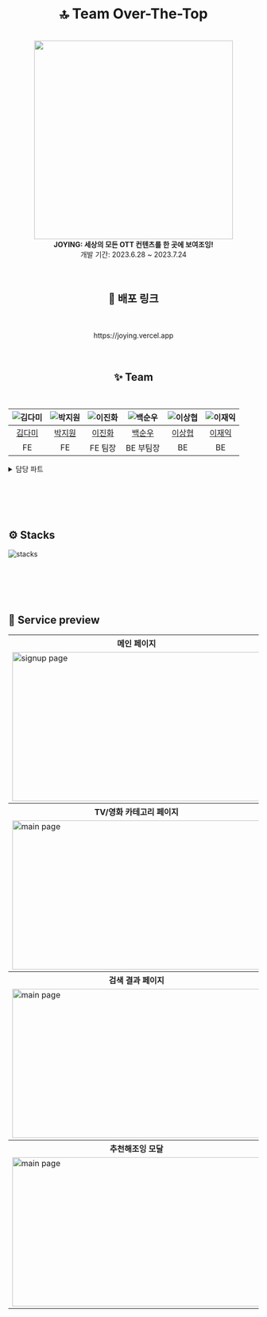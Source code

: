 <div align="center">

# 🔝 Team Over-The-Top

<br>
<img src="[https://ott-main-project.s3.ap-northeast-2.amazonaws.com/logo/logo_yellow.svg](https://github.com/codestates-seb/seb44_main_003/assets/122351417/71882a5e-905c-40b4-b56d-d251f0898202)" width='400'>
<br>
<b>JOYING: 세상의 모든 OTT 컨텐츠를 한 곳에 보여조잉!</b>
<br>
개발 기간: 2023.6.28 ~ 2023.7.24
<br>
<br>
<br>

## 🔗 배포 링크

<br>
<br>
https://joying.vercel.app
<br>
<br>
<br>

## ✨ Team

<br />

| ![김다미](https://ott-main-project.s3.ap-northeast-2.amazonaws.com/kongdami.png) | ![박지원](https://ott-main-project.s3.ap-northeast-2.amazonaws.com/bee_happy.png) | ![이진화](https://ott-main-project.s3.ap-northeast-2.amazonaws.com/kuroming.png) | ![백순우](https://ott-main-project.s3.ap-northeast-2.amazonaws.com/mukgoja.png) | ![이상협](https://ott-main-project.s3.ap-northeast-2.amazonaws.com/metamong.png) | ![이재익](https://ott-main-project.s3.ap-northeast-2.amazonaws.com/padakmon.png) |
| :------------------------------------------------------------------------------: | :-------------------------------------------------------------------------------: | :------------------------------------------------------------------------------: | :-----------------------------------------------------------------------------: | :------------------------------------------------------------------------------: | :------------------------------------------------------------------------------: |
|                       [김다미](https://github.com/oka1313)                       |                       [박지원](https://github.com/Jiwonp12)                       |                     [이진화](https://github.com/JeanneLee57)                     |                       [백순우](https://github.com/Snu97)                        |                   [이상협](https://github.com/travelerjaguar)                    |                       [이재익](https://github.com/him0814)                       |
|                                        FE                                        |                                        FE                                         |                                     FE 팀장                                      |                                    BE 부팀장                                    |                                        BE                                        |                                        BE                                        |

</div>

<details>
<summary>담당 파트</summary>
<div markdown="1">

<br>

**FE 김다미**

- 아이템 기획
- 이미지 리소스 생성 및 관리
- 색상값 변수화
- TV/영화 대분류 페이지
- 추천해조잉
- 상세 조회 맞춤 추천 컨텐츠
- 아이템카드 스켈레톤 ui
- 오픈그래프

<br>

**FE 박지원**

- ott/장르 필터링 페이지
- 검색 결과 페이지
- 상세 조회 컨텐츠 정보
- 컨텐츠 찜/좋아요
- 관리자 기능과 페이지
- 제보하기 기능
- ott/장르 필터링 버튼과 모달창
- 토스트 알림창
- 푸터

<br>

**FE 이진화**

- 헤더
- 메인 페이지
- 멤버 마이페이지
- 로그인/회원가입 페이지
- 상세 조회 후기
- 오류 페이지
- 검색어 자동완성
- 모바일 GNB
- 토큰 저장과 후속 처리
- top 버튼

<br>

**BE 백순우**

- AWS 배포
- CodePipeline 배포 자동화
- SSL 인증서 적용
- 데이터 크롤링
- 리포트 CRUD

<br>

**BE 이상협**

- 미디어 CRUD
- 리뷰 CRUD
- 추천 CRUD
- Elastic search
- Hibernate search

<br>

**BE 이재익**

- Spring Security
- JWT
- 일반 로그인 / 회원 가입
- 구글 OAuth
- 카카오 OAuth
- 네이버 OAuth
- 찜 CRUD
- 멤버 CRUD

</div>
</details>

<br><br /><br /><br />

## ⚙️ Stacks

![stacks](https://github.com/codestates-seb/seb44_main_003/assets/122351417/5277ab1e-e04b-46ec-a193-5f36c1992a21)

<br /><br /><br /><br />

## 🔎 Service preview

<html>
<table>
  <tr>
    <th>
      메인 페이지
    </th>
    <th>
      로그인/회원가입 페이지
    </th>
  </tr>
  <tr>
    <td>
      <img src="https://github.com/codestates-seb/seb44_main_003/assets/122351417/c136ca8f-bb13-4a4e-b969-47d845badad9"  alt="signup page" width = "500" height = "300">
    </td>
    <td>
      <img src= "https://github.com/codestates-seb/seb44_main_003/assets/122351417/9de48565-259c-474f-8ce3-d651a9bd424b" alt="login page" width = "500" height = "300">
    </td>
   </tr> 
  <tr>
    <th>
      TV/영화 카테고리 페이지
    </th>
    <th>
      OTT/장르 필터링 페이지
    </th>
  </tr>

  <tr>
    <td>
      <img src="https://github.com/codestates-seb/seb44_main_003/assets/122351417/cf881455-e4d2-436c-b00d-2601eb823cbb" alt="main page"  width = "500" height = "300">
    </td>
    <td>
      <img src= "https://github.com/codestates-seb/seb44_main_003/assets/122351417/c9cb443c-2394-4398-a63c-2a6b717e14bf" alt="write page"  width = "500" height = "300">
    </td>
   </tr>
   <tr>
    <th>
      검색 결과 페이지
    </th> 
    <th>
      상세 조회 페이지
    </th>
  </tr>
  <tr>
    <td>
      <img src="https://github.com/codestates-seb/seb44_main_003/assets/122351417/bc68f490-b3ad-424b-8042-efc4a60c714d" alt="main page" width = "500" height = "300">
    </td>
    <td>
      <img src="https://github.com/codestates-seb/seb44_main_003/assets/122351417/d4a3f628-c441-4e3b-ab01-78549f1713ce" alt="main page"  width = "500" height = "300">
    </td>
  </tr> 
   <tr>
    <th>
      추천해조잉 모달
    </th> 
    <th>
      마이 페이지
    </th>
  </tr>
  <tr>
    <td>
      <img src="https://github.com/codestates-seb/seb44_main_003/assets/122351417/5a435147-221a-42dc-bbb3-0956ca9679f8" alt="main page" width = "500" height = "300">
    </td>
    <td>
      <img src="https://github.com/codestates-seb/seb44_main_003/assets/122351417/58db366d-96a0-46c3-8507-221457648102" alt="main page"  width = "500" height = "300">
    </td>
  </tr> 
</table>
</html>
<br/>
